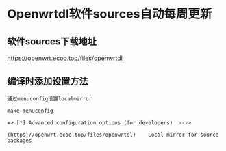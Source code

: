 # Openwrtdl软件sources自动每周更新

## 软件sources下载地址
 https://openwrt.ecoo.top/files/openwrtdl

## 编译时添加设置方法

```
通过menuconfig设置localmirror

make menuconfig

=> [*] Advanced configuration options (for developers)  --->

(https://openwrt.ecoo.top/files/openwrtdl)    Local mirror for source packages

```


